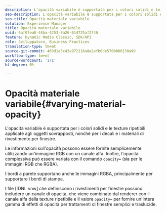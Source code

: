 ```yaml
---
description: L'opacità variabile è supportata per i colori solidi e le texture ripetibili applicate agli oggetti sovrapposti, nonché per i decali e i materiali di rivestimento per finestre.
seo-description: L'opacità variabile è supportata per i colori solidi e le texture ripetibili applicate agli oggetti sovrapposti, nonché per i decali e i materiali di rivestimento per finestre.
seo-title: Opacità materiale variabile
solution: Experience Manager
title: Opacità materiale variabile
uuid: 6af07ea8-44ba-4253-8a26-614725af2f46
feature: Dynamic Media Classic, SDK/API
role: Sviluppatore, Business Practices
translation-type: tm+mt
source-git-commit: 469d1a5c43a972116a8a2efb0de5708800130a99
workflow-type: tm+mt
source-wordcount: '171'
ht-degree: 0%

---
```



# Opacità materiale variabile{#varying-material-opacity}

L&#39;opacità variabile è supportata per i colori solidi e le texture ripetibili applicate agli oggetti sovrapposti, nonché per i decali e i materiali di rivestimento per finestre.

Le informazioni sull&#39;opacità possono essere fornite semplicemente utilizzando un&#39;immagine RGB con un canale alfa. Inoltre, l&#39;opacità complessiva può essere variata con il comando `opacity=` (sia per le immagini RGB che RGBA).

I bordi a parete supportano anche le immagini RGBA, principalmente per supportare i bordi di stampa.

I file [!DNL vnw] che definiscono i rivestimenti per finestre possono includere un canale di opacità, che viene combinato dal renderer con il canale alfa della texture ripetibile e il valore `opacity=` per fornire un&#39;intera gamma di effetti di opacità per trattamenti di finestre semplici e traslucide.
